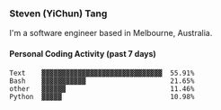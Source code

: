 ### Steven (YiChun) Tang

I'm a software engineer based in Melbourne, Australia.

#### Personal Coding Activity (past 7 days)
```
Text    ▓▓▓▓▓▓▓▓▓▓▓▓▓▓▓▓▓▓▓▓▓▓▓▓▓▓▓▓▓▓  55.91%
Bash    ▓▓▓▓▓▓▓▓▓▓▓                     21.65%
other   ▓▓▓▓▓▓                          11.46%
Python  ▓▓▓▓▓                           10.98%
```
